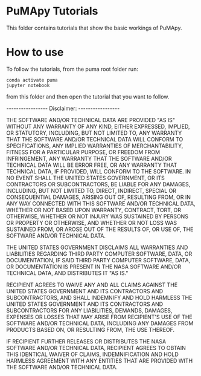 # PuMApy Tutorials

This folder contains tutorials that show the basic workings of PuMApy. 

# How to use
To follow the tutorials, from the puma root folder run:

    conda activate puma
    jupyter notebook

from this folder and then open the tutorial that you want to follow.


----------------- Disclaimer: -----------------

THE SOFTWARE AND/OR TECHNICAL DATA ARE PROVIDED "AS IS" WITHOUT ANY WARRANTY OF ANY KIND, EITHER EXPRESSED, IMPLIED, OR STATUTORY, INCLUDING, BUT NOT LIMITED TO, ANY WARRANTY THAT THE SOFTWARE AND/OR TECHNICAL DATA WILL CONFORM TO  SPECIFICATIONS, ANY IMPLIED WARRANTIES OF MERCHANTABILITY, FITNESS FOR A PARTICULAR PURPOSE, OR FREEDOM FROM  INFRINGEMENT, ANY WARRANTY THAT THE SOFTWARE AND/OR TECHNICAL DATA WILL BE ERROR FREE, OR ANY WARRANTY THAT  TECHNICAL DATA, IF PROVIDED, WILL CONFORM TO THE SOFTWARE.  IN NO EVENT SHALL THE UNITED STATES GOVERNMENT, OR ITS  CONTRACTORS OR SUBCONTRACTORS, BE LIABLE FOR ANY DAMAGES, INCLUDING, BUT NOT LIMITED TO, DIRECT, INDIRECT, SPECIAL OR  CONSEQUENTIAL DAMAGES, ARISING OUT OF, RESULTING FROM, OR IN ANY WAY CONNECTED WITH THIS SOFTWARE AND/OR TECHNICAL DATA, WHETHER OR NOT BASED UPON WARRANTY, CONTRACT, TORT, OR OTHERWISE, WHETHER OR NOT INJURY WAS SUSTAINED BY PERSONS OR  PROPERTY OR OTHERWISE, AND WHETHER OR NOT LOSS WAS SUSTAINED FROM, OR AROSE OUT OF THE RESULTS OF, OR USE OF, THE SOFTWARE AND/OR TECHNICAL DATA.
 
THE UNITED STATES GOVERNMENT DISCLAIMS ALL WARRANTIES AND LIABILITIES REGARDING THIRD PARTY COMPUTER SOFTWARE,  DATA, OR DOCUMENTATION, IF  SAID THIRD PARTY COMPUTER SOFTWARE, DATA, OR DOCUMENTATION IS PRESENT IN THE NASA SOFTWARE  AND/OR TECHNICAL DATA, AND DISTRIBUTES IT "AS IS."

RECIPIENT AGREES TO WAIVE ANY AND ALL CLAIMS AGAINST THE UNITED STATES GOVERNMENT AND ITS CONTRACTORS AND  SUBCONTRACTORS, AND SHALL INDEMNIFY AND HOLD HARMLESS THE UNITED STATES GOVERNMENT AND ITS CONTRACTORS AND  SUBCONTRACTORS FOR ANY LIABILITIES, DEMANDS, DAMAGES, EXPENSES OR LOSSES THAT MAY ARISE FROM RECIPIENT'S USE OF THE SOFTWARE AND/OR TECHNICAL DATA, INCLUDING ANY DAMAGES FROM PRODUCTS BASED ON, OR RESULTING FROM, THE USE THEREOF.

IF RECIPIENT FURTHER RELEASES OR DISTRIBUTES THE NASA SOFTWARE AND/OR TECHNICAL DATA, RECIPIENT AGREES TO OBTAIN THIS IDENTICAL WAIVER OF CLAIMS, INDEMNIFICATION AND HOLD HARMLESS AGREEMENT WITH ANY ENTITIES THAT ARE PROVIDED WITH THE SOFTWARE  AND/OR TECHNICAL DATA.
